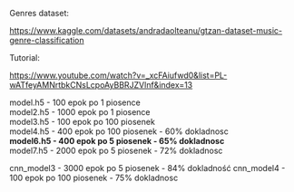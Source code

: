 Genres dataset:

https://www.kaggle.com/datasets/andradaolteanu/gtzan-dataset-music-genre-classification

Tutorial:  

https://www.youtube.com/watch?v=_xcFAiufwd0&list=PL-wATfeyAMNrtbkCNsLcpoAyBBRJZVlnf&index=13

model.h5 - 100 epok po 1 piosence  
model2.h5 - 1000 epok po 1 piosence  
model3.h5 - 100 epok po 100 piosenek  
model4.h5 - 400 epok po 100 piosenek  - 60% dokladnosc  
**model6.h5 - 400 epok po 5 piosenek - 65% dokladnosc**  
model7.h5 - 2000 epok po 5 piosenek - 72% dokladnosc

cnn_model3 - 3000 epok po 5 piosenek - 84% dokladność
cnn_model4 - 100 epok po 100 piosenek - 75% dokladnosc